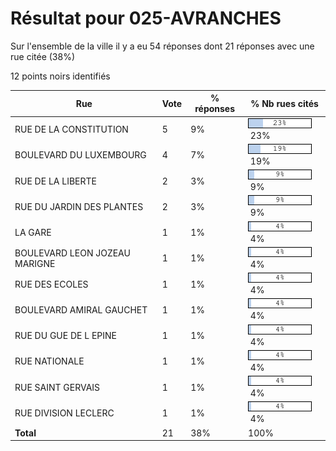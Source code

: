 # Résultat pour 025-AVRANCHES

Sur l'ensemble de la ville il y a eu 54 réponses dont 21 réponses avec une rue citée (38%)

12 points noirs identifiés

| Rue | Vote | % réponses | % Nb rues cités|
|-----|------|------------|----------------|
| RUE DE LA CONSTITUTION | 5 | 9% | <img src="../../img/bar_23.gif" />&nbsp;23%|
| BOULEVARD DU LUXEMBOURG | 4 | 7% | <img src="../../img/bar_19.gif" />&nbsp;19%|
| RUE DE LA LIBERTE | 2 | 3% | <img src="../../img/bar_9.gif" />&nbsp;9%|
| RUE DU JARDIN DES PLANTES | 2 | 3% | <img src="../../img/bar_9.gif" />&nbsp;9%|
| LA GARE | 1 | 1% | <img src="../../img/bar_4.gif" />&nbsp;4%|
| BOULEVARD LEON JOZEAU MARIGNE | 1 | 1% | <img src="../../img/bar_4.gif" />&nbsp;4%|
| RUE DES ECOLES | 1 | 1% | <img src="../../img/bar_4.gif" />&nbsp;4%|
| BOULEVARD AMIRAL GAUCHET | 1 | 1% | <img src="../../img/bar_4.gif" />&nbsp;4%|
| RUE DU GUE DE L EPINE | 1 | 1% | <img src="../../img/bar_4.gif" />&nbsp;4%|
| RUE NATIONALE | 1 | 1% | <img src="../../img/bar_4.gif" />&nbsp;4%|
| RUE SAINT GERVAIS | 1 | 1% | <img src="../../img/bar_4.gif" />&nbsp;4%|
| RUE DIVISION LECLERC | 1 | 1% | <img src="../../img/bar_4.gif" />&nbsp;4%|
| **Total** | 21 | 38% | 100%|
